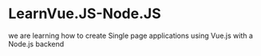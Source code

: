 # LearnVue.JS-Node.JS
we are learning how to create Single page applications using Vue.js with a Node.js backend
